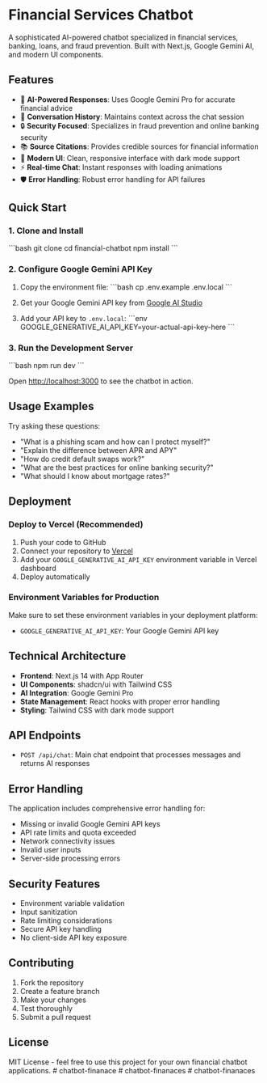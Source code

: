 # Financial Services Chatbot

A sophisticated AI-powered chatbot specialized in financial services, banking, loans, and fraud prevention. Built with Next.js, Google Gemini AI, and modern UI components.

## Features

- 🤖 **AI-Powered Responses**: Uses Google Gemini Pro for accurate financial advice
- 💬 **Conversation History**: Maintains context across the chat session
- 🔒 **Security Focused**: Specializes in fraud prevention and online banking security
- 📚 **Source Citations**: Provides credible sources for financial information
- 🎨 **Modern UI**: Clean, responsive interface with dark mode support
- ⚡ **Real-time Chat**: Instant responses with loading animations
- 🛡️ **Error Handling**: Robust error handling for API failures

## Quick Start

### 1. Clone and Install

\`\`\`bash
git clone <your-repo-url>
cd financial-chatbot
npm install
\`\`\`

### 2. Configure Google Gemini API Key

1. Copy the environment file:
   \`\`\`bash
   cp .env.example .env.local
   \`\`\`

2. Get your Google Gemini API key from [Google AI Studio](https://aistudio.google.com/app/apikey)

3. Add your API key to `.env.local`:
   \`\`\`env
   GOOGLE_GENERATIVE_AI_API_KEY=your-actual-api-key-here
   \`\`\`

### 3. Run the Development Server

\`\`\`bash
npm run dev
\`\`\`

Open [http://localhost:3000](http://localhost:3000) to see the chatbot in action.

## Usage Examples

Try asking these questions:

- "What is a phishing scam and how can I protect myself?"
- "Explain the difference between APR and APY"
- "How do credit default swaps work?"
- "What are the best practices for online banking security?"
- "What should I know about mortgage rates?"

## Deployment

### Deploy to Vercel (Recommended)

1. Push your code to GitHub
2. Connect your repository to [Vercel](https://vercel.com)
3. Add your `GOOGLE_GENERATIVE_AI_API_KEY` environment variable in Vercel dashboard
4. Deploy automatically

### Environment Variables for Production

Make sure to set these environment variables in your deployment platform:

- `GOOGLE_GENERATIVE_AI_API_KEY`: Your Google Gemini API key

## Technical Architecture

- **Frontend**: Next.js 14 with App Router
- **UI Components**: shadcn/ui with Tailwind CSS
- **AI Integration**: Google Gemini Pro
- **State Management**: React hooks with proper error handling
- **Styling**: Tailwind CSS with dark mode support

## API Endpoints

- `POST /api/chat`: Main chat endpoint that processes messages and returns AI responses

## Error Handling

The application includes comprehensive error handling for:

- Missing or invalid Google Gemini API keys
- API rate limits and quota exceeded
- Network connectivity issues
- Invalid user inputs
- Server-side processing errors

## Security Features

- Environment variable validation
- Input sanitization
- Rate limiting considerations
- Secure API key handling
- No client-side API key exposure

## Contributing

1. Fork the repository
2. Create a feature branch
3. Make your changes
4. Test thoroughly
5. Submit a pull request

## License

MIT License - feel free to use this project for your own financial chatbot applications.
#   c h a t b o t - f i n a n a c e  
 #   c h a t b o t - f i n a n a c e s  
 #   c h a t b o t - f i n a n a c e s  
 